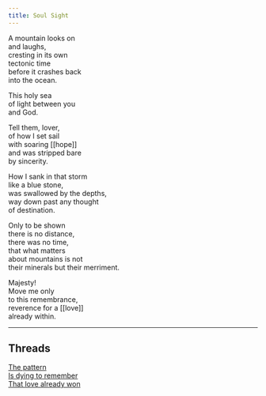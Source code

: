 ```yaml
---
title: Soul Sight
---
```


A mountain looks on  
and laughs,  
cresting in its own  
tectonic time  
before it crashes back  
into the ocean.  
  
This holy sea  
of light between you  
and God.  
  
Tell them, lover,  
of how I set sail  
with soaring [[hope]]  
and was stripped bare  
by sincerity.  
  
How I sank in that storm  
like a blue stone,   
was swallowed by the depths,  
way down past any thought  
of destination.  
  
Only to be shown  
there is no distance,  
there was no time,  
that what matters  
about mountains is not  
their minerals but their merriment.  
  
Majesty!  
Move me only  
to this remembrance,  
reverence for a [[love]]  
already within.    

---  

## Threads  

[The pattern](https://thebluebook.co.za/canto-xiv/pattern.html)  
[Is dying to remember](https://living.thebluebook.co.za/responsibility/dying_to_remember.html)  
[That love already won](https://dyeing.thebluebook.co.za/?stackedPages=%2Fbe)